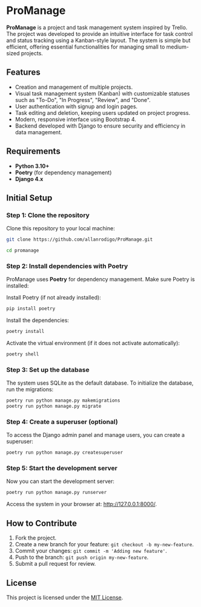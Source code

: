 
# ProManage

**ProManage** is a project and task management system inspired by Trello. The project was developed to provide an intuitive interface for task control and status tracking using a Kanban-style layout. The system is simple but efficient, offering essential functionalities for managing small to medium-sized projects.

## Features
- Creation and management of multiple projects.
- Visual task management system (Kanban) with customizable statuses such as "To-Do", "In Progress", "Review", and "Done".
- User authentication with signup and login pages.
- Task editing and deletion, keeping users updated on project progress.
- Modern, responsive interface using Bootstrap 4.
- Backend developed with Django to ensure security and efficiency in data management.

## Requirements

- **Python 3.10+**
- **Poetry** (for dependency management)
- **Django 4.x**

## Initial Setup

### Step 1: Clone the repository

Clone this repository to your local machine:

```bash
git clone https://github.com/allanrodigo/ProManage.git

cd promanage
```

### Step 2: Install dependencies with Poetry
ProManage uses **Poetry** for dependency management. Make sure Poetry is installed:

Install Poetry (if not already installed):
```bash
pip install poetry
```

Install the dependencies:
```bash
poetry install
```

Activate the virtual environment (if it does not activate automatically):
```bash
poetry shell
```

### Step 3: Set up the database

The system uses SQLite as the default database. To initialize the database, run the migrations:

```bash
poetry run python manage.py makemigrations
poetry run python manage.py migrate
```

### Step 4: Create a superuser (optional)

To access the Django admin panel and manage users, you can create a superuser:

```bash
poetry run python manage.py createsuperuser
```

### Step 5: Start the development server

Now you can start the development server:

```bash
poetry run python manage.py runserver
```

Access the system in your browser at: http://127.0.0.1:8000/.

## How to Contribute
1. Fork the project.
2. Create a new branch for your feature: `git checkout -b my-new-feature`.
3. Commit your changes: `git commit -m 'Adding new feature'`.
4. Push to the branch: `git push origin my-new-feature`.
5. Submit a pull request for review.

## License

This project is licensed under the [MIT License](LICENSE).